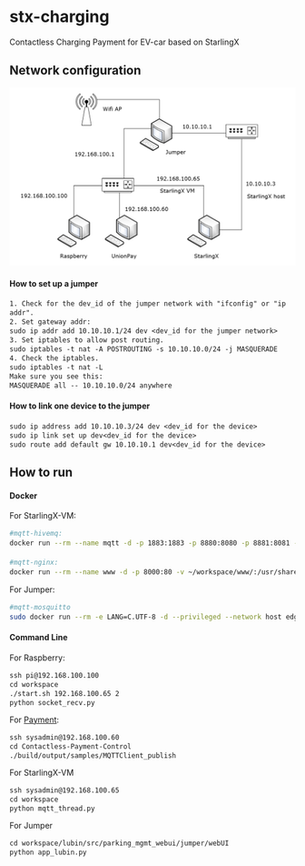 # stx-charging
Contactless Charging Payment for EV-car based on StarlingX

## Network configuration
![System block diagram](https://github.com/RobinLu1209/stx-charging/blob/master/block_diagram.png)

#### How to set up a jumper
```
1. Check for the dev_id of the jumper network with "ifconfig" or "ip addr".
2. Set gateway addr:
sudo ip addr add 10.10.10.1/24 dev <dev_id for the jumper network>
3. Set iptables to allow post routing.
sudo iptables -t nat -A POSTROUTING -s 10.10.10.0/24 -j MASQUERADE
4. Check the iptables.
sudo iptables -t nat -L
Make sure you see this:
MASQUERADE all -- 10.10.10.0/24 anywhere
```

#### How to link one device to the jumper
```
sudo ip address add 10.10.10.3/24 dev <dev_id for the device>
sudo ip link set up dev<dev_id for the device>
sudo route add default gw 10.10.10.1 dev<dev_id for the device>
```

## How to run

#### Docker
For StarlingX-VM:
```bash
#mqtt-hivemq:
docker run --rm --name mqtt -d -p 1883:1883 -p 8880:8080 -p 8881:8081 -v ~/workspace/stx/hivemq.conf:/opt/hivemq-3.4.3/conf/config.xml -t hivemq/hivemq3:3.4.3

#mqtt-nginx:
docker run --rm --name www -d -p 8000:80 -v ~/workspace/www/:/usr/share/nginx/html:ro -it nginx:stable
```
For Jumper:
```bash
#mqtt-mosquitto
sudo docker run --rm -e LANG=C.UTF-8 -d --privileged --network host edgehost01.sh.intel.com:5000/eclipse-mosquitto:latest
```

#### Command Line
For Raspberry:
```
ssh pi@192.168.100.100
cd workspace
./start.sh 192.168.100.65 2
python socket_recv.py
```
For [Payment](https://github.com/ZhaiMengdong/Contactless-Payment-Control):
```
ssh sysadmin@192.168.100.60
cd Contactless-Payment-Control
./build/output/samples/MQTTClient_publish
```
For StarlingX-VM
```
ssh sysadmin@192.168.100.65
cd workspace
python mqtt_thread.py
```
For Jumper
```
cd workspace/lubin/src/parking_mgmt_webui/jumper/webUI
python app_lubin.py
```

